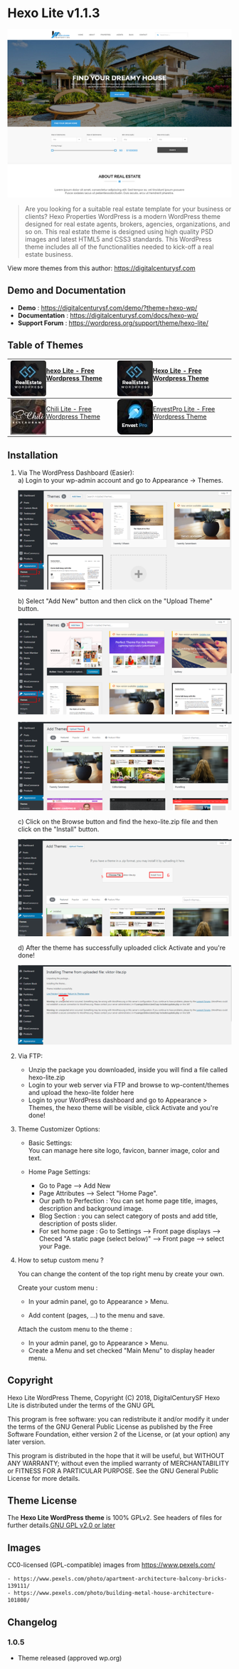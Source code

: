 # Hexo Lite v1.1.3
![Hexo Lite - Free Wordpress Theme](/screenshot.png)

> Are you looking for a suitable real estate template for your business or clients? Hexo Properties WordPress is a modern WordPress theme designed for real estate agents, brokers, agencies, organizations, and so on. This real estate theme is designed using high quality PSD images and latest HTML5 and CSS3 standards. This WordPress theme includes all of the functionalities needed to kick-off a real estate business.

View more themes from this author: https://digitalcenturysf.com

## Demo and Documentation
* **Demo** : https://digitalcenturysf.com/demo/?theme=hexo-wp/
* **Documentation** : https://digitalcenturysf.com/docs/hexo-wp/
* **Support Forum** : https://wordpress.org/support/theme/hexo-lite/


## Table of Themes

| [<img align="left" width="80" height="80" src="/img/thumb-hexo.jpg">](https://digitalcenturysf.com/templates/hexo-premium-corporate-business-theme/) <p align="left"><a href="https://digitalcenturysf.com/templates/hexo-premium-corporate-business-theme/"> hexo Lite - Free Wordpress Theme </a></p> | [<img align="left" width="80" height="80" src="/img/thumb-hexo.jpg">](https://digitalcenturysf.com/templates/hexo-premium-realestate-theme/) <p align="left"><a href="https://digitalcenturysf.com/templates/hexo-premium-realestate-theme/"> Hexo Lite - Free Wordpress Theme </a></p> |
| -------------------------------------------------------------------------- | ------------------------------------------------------------------------ | 
| [<img align="left" width="80" height="80" src="/img/thumb-chili.jpg">](https://digitalcenturysf.com/templates/chili-multi-purpose-restaurant-theme/) <p align="left"><a href="https://digitalcenturysf.com/templates/chili-multi-purpose-restaurant-theme/"> Chili Lite - Free Wordpress Theme </a></p> | [<img align="left" width="80" height="80" src="/img/thumb-envestpro.jpg">](https://digitalcenturysf.com/templates/envest-pro-business-multipurpose-template/) <p align="left"><a href="https://digitalcenturysf.com/templates/envest-pro-business-multipurpose-template/"> EnvestPro Lite - Free Wordpress Theme </a></p> |

## Installation 

1. Via The WordPress Dashboard (Easier):   
	a) Login to your wp-admin account and go to Appearance -> Themes.   

	![](/img/i1.png)  

	b) Select "Add New" button and then click on the "Upload Theme" button.    

	![](/img/i2.png)   

	![](/img/i3.png)  
	  
	c) Click on the Browse button and find the hexo-lite.zip file  and then click on the "Install" button.    

	![](/img/i4.png)  
	
	d) After the theme has successfully uploaded click Activate and you're done!         

	![](/img/i5.png)  
	

 
2. Via FTP:  
	* Unzip the package you downloaded, inside you will find a file called hexo-lite.zip   
	* Login to your web server via FTP and browse to wp-content/themes and upload the hexo-lite folder here    
	* Login to your WordPress dashboard and go to Appearance > Themes, the hexo theme will be visible, click Activate and you're done!    
  
3. Theme Customizer	Options:  

	* Basic Settings:  
        You can manage here site logo, favicon, banner image, color and text.	  

	* Home Page Settings:     
		* Go to Page --> Add New   
		* Page Attributes --> Select "Home Page".   
		* Our path to Perfection : You can set home page title, images, description and background image.    
        * Blog Section : you can select category of posts and add title, description of posts slider.  
		* For set home page : Go to Settings	-->	Front page displays	--> Checed  "A static page (select below)" --> Front page --> select your Page.  
                 
4. How to setup custom menu ?  

	You can change the content of the top right menu by create your own.  

	Create your custom menu :  

	* In your admin panel, go to Appearance > Menu.  

	* Add content (pages, ...) to the menu and save.  

	Attach the custom menu to the theme :  

	* In your admin panel, go to Appearance > Menu.  
	* Create a Menu and set checked "Main Menu" to display header menu.  
 	

## Copyright

Hexo Lite WordPress Theme, Copyright (C) 2018, DigitalCenturySF
Hexo Lite is distributed under the terms of the GNU GPL

This program is free software: you can redistribute it and/or modify
it under the terms of the GNU General Public License as published by
the Free Software Foundation, either version 2 of the License, or
(at your option) any later version.

This program is distributed in the hope that it will be useful,
but WITHOUT ANY WARRANTY; without even the implied warranty of
MERCHANTABILITY or FITNESS FOR A PARTICULAR PURPOSE. See the
GNU General Public License for more details.


## Theme License
The **Hexo Lite WordPress theme** is 100% GPLv2. See headers of files for further details.[GNU GPL v2.0 or later](http://www.gnu.org/licenses/gpl-2.0.html)
 

## Images
CC0-licensed (GPL-compatible) images from https://www.pexels.com/

	- https://www.pexels.com/photo/apartment-architecture-balcony-bricks-139111/  
	- https://www.pexels.com/photo/building-metal-house-architecture-101808/ 


## Changelog 
  
### 1.0.5
* Theme released (approved wp.org)


